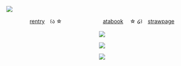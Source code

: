 ![](https://komarev.com/ghpvc/?username=sacrificedfool&color=5b467e&label=fraises)
<p align="center"
  
[rentry](https://rentry.co/ssacrificed)　꒰ა ☆ 　ㅤㅤㅤㅤㅤㅤㅤ[atabook](https://sacrificedfool.atabook.org/)　 ☆ ໒꒱　[strawpage](https://cheriefraise.straw.page)
<br>
<br>
<img src="https://file.garden/ZtttiuQF4zKolxgp/IMG_0289.png"/>
</p>
<p align="center">
<img src="https://file.garden/ZtttiuQF4zKolxgp/Chaircrush.png"/>
</p>

<p align="center">
  <img src="https://file.garden/ZtttiuQF4zKolxgp/IMG_0288.png"/>
  <br>
  <br>
</p>

<!--
**sacrificedfool/sacrificedfool** is a ✨ _special_ ✨ repository because its `README.md` (this file) appears on your GitHub profile.

Here are some ideas to get you started:

- 🔭 I’m currently working on ...
- 🌱 I’m currently learning ...
- 👯 I’m looking to collaborate on ...
- 🤔 I’m looking for help with ...
- 💬 Ask me about ...
- 📫 How to reach me: ...
- 😄 Pronouns: ...
- ⚡ Fun fact: ...
-->

